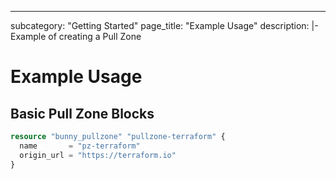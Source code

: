 ---
subcategory: "Getting Started"
page_title: "Example Usage"
description: |-
	Example of creating a Pull Zone

# Example Usage

## Basic Pull Zone Blocks

```terraform
resource "bunny_pullzone" "pullzone-terraform" {
  name       = "pz-terraform"
  origin_url = "https://terraform.io"
}
```
